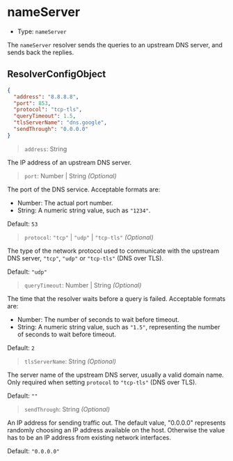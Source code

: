 # nameServer

* Type: `nameServer`

The `nameServer` resolver sends the queries to an upstream DNS server, and sends back the replies.

## ResolverConfigObject

```json
{
  "address": "8.8.8.8",
  "port": 853,
  "protocol": "tcp-tls",
  "queryTimeout": 1.5,
  "tlsServerName": "dns.google",
  "sendThrough": "0.0.0.0"
}
```

> `address`: String

The IP address of an upstream DNS server.

> `port`: Number | String _(Optional)_

The port of the DNS service. Acceptable formats are:

* Number: The actual port number.
* String: A numeric string value, such as `"1234"`.

Default: `53`

> `protocol`: `"tcp"` | `"udp"` | `"tcp-tls"` _(Optional)_

The type of the network protocol used to communicate with the upstream DNS server, `"tcp"`, `"udp"` or `"tcp-tls"` (DNS over TLS).

Default: `"udp"`

> `queryTimeout`: Number | String _(Optional)_

The time that the resolver waits before a query is failed. Acceptable formats are:

* Number: The number of seconds to wait before timeout.
* String: A numeric string value, such as `"1.5"`, representing the number of seconds to wait before timeout.

Default: `2`

> `tlsServerName`: String _(Optional)_

The server name of the upstream DNS server, usually a valid domain name. Only required when setting `protocol` to `"tcp-tls"` (DNS over TLS).

Default: `""`

> `sendThrough`: String _(Optional)_

An IP address for sending traffic out. The default value, "0.0.0.0" represents randomly choosing an IP address available on the host. Otherwise the value has to be an IP address from existing network interfaces.

Default: `"0.0.0.0"`
